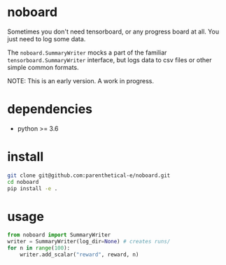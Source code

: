 # noboard
Sometimes you don't need tensorboard, or any progress board at all. You just need to log some data.

The `noboard.SummaryWriter` mocks a part of the familiar `tensorboard.SummaryWriter` interface, but logs data to csv files or other simple common formats. 

NOTE: This is an early version. A work in progress.

# dependencies
- python >= 3.6

# install
```bash
git clone git@github.com:parenthetical-e/noboard.git
cd noboard
pip install -e .
```
    
# usage
```python
from noboard import SummaryWriter
writer = SummaryWriter(log_dir=None) # creates runs/
for n in range(100):
    writer.add_scalar("reward", reward, n)
```
